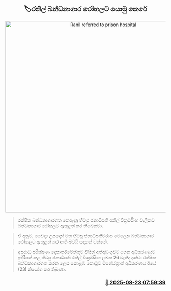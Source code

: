 <p align='center'><b><h2 align='center' title='Ranil referred to prison hospital'>🏷රනිල් බන්ධනාගාර රෝහලට යොමු කෙරේ</h2></b></p>
<p align='center'><img src='https://helakuru.sgp1.cdn.digitaloceanspaces.com/esana/images/lib/ranil-hospital-jk.jpg' width='600' alt='Ranil referred to prison hospital'></p>

> රක්ෂිත බන්ධනාගාරගත කෙරුණු හිටපු ජනාධිපති රනිල් වික්‍රමසිංහ වැලිකඩ බන්ධනාගාර රෝහලට ඇතුළත් කර තිබෙනවා.

> ඒ අනුව, වෛද්‍ය උපදෙස් මත හිටපු ජනාධිපතිවරයා මෙලෙස බන්ධනාගාර රෝහලට ඇතුළත් කර ඇති බවයි සඳහන් වන්නේ.

> අපරාධ පරීක්ෂණ දෙපාර්තමේන්තුව විසින් අත්අඩංගුවට ගෙන අධිකරණයට ඉදිරිපත් කළ හිටපු ජනාධිපති රනිල් වික්‍රමසිංහ ලබන 26 වැනිදා දක්වා රක්ෂිත බන්ධනාගාරගත කරන ලෙස කොළඹ කොටුව මහේස්ත්‍රාත් අධිකරණය ඊයේ (23) නියෝග කර තිබුණා.



<h3 align='right'><a href='https://www.helakuru.lk/esana/p/112972/'>📅 2025-08-23 07:59:39</a></h3>
